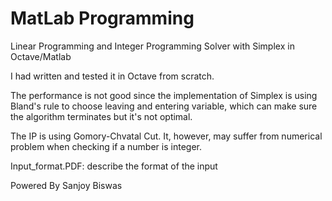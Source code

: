 MatLab Programming
============

Linear Programming and Integer Programming Solver with Simplex in Octave/Matlab

I had written and tested it in Octave from scratch.  

The performance is not good since the implementation of Simplex is using Bland's rule to choose leaving and entering variable, which can make sure the algorithm terminates but it's not optimal.


The IP is using Gomory-Chvatal Cut. It, however, may suffer from numerical problem when checking if a number is integer.

Input_format.PDF: describe the format of the input

Powered By Sanjoy Biswas





